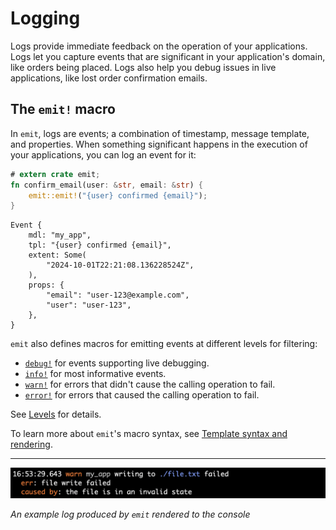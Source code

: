 # Logging

Logs provide immediate feedback on the operation of your applications. Logs let you capture events that are significant in your application's domain, like orders being placed. Logs also help you debug issues in live applications, like lost order confirmation emails.

## The `emit!` macro

In `emit`, logs are events; a combination of timestamp, message template, and properties. When something significant happens in the execution of your applications, you can log an event for it:

```rust
# extern crate emit;
fn confirm_email(user: &str, email: &str) {
    emit::emit!("{user} confirmed {email}");
}
```

```text
Event {
    mdl: "my_app",
    tpl: "{user} confirmed {email}",
    extent: Some(
        "2024-10-01T22:21:08.136228524Z",
    ),
    props: {
        "email": "user-123@example.com",
        "user": "user-123",
    },
}
```

`emit` also defines macros for emitting events at different levels for filtering:

- [`debug!`](https://docs.rs/emit/1.4.0/emit/macro.debug.html) for events supporting live debugging.
- [`info!`](https://docs.rs/emit/1.4.0/emit/macro.info.html) for most informative events.
- [`warn!`](https://docs.rs/emit/1.4.0/emit/macro.warn.html) for errors that didn't cause the calling operation to fail.
- [`error!`](https://docs.rs/emit/1.4.0/emit/macro.error.html) for errors that caused the calling operation to fail.

See [Levels](./logging/levels.md) for details.

To learn more about `emit`'s macro syntax, see [Template syntax and rendering](../reference/templates.md).

-----

![an example log rendered to the console](../asset/term-err.png)

_An example log produced by `emit` rendered to the console_
